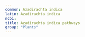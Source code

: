 ```yaml
---
common: Azadirachta indica
latin: Azadirachta indica
ncbi: 
title: Azadirachta indica pathways
group: "Plants"
---
```

